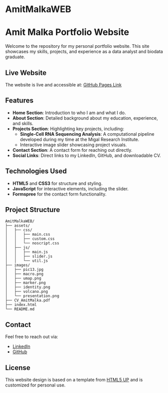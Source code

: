 # AmitMalkaWEB

# Amit Malka Portfolio Website

Welcome to the repository for my personal portfolio website. This site showcases my skills, projects, and experience as a data analyst and biodata graduate.

## Live Website
The website is live and accessible at:
[GitHub Pages Link](https://amit-malka.github.io/AmitMalkaWEB)

## Features
- **Home Section**: Introduction to who I am and what I do.
- **About Section**: Detailed background about my education, experience, and skills.
- **Projects Section**: Highlighting key projects, including:
  - **Single-Cell RNA Sequencing Analysis**: A computational pipeline developed during my time at the Migal Research Institute.
  - Interactive image slider showcasing project visuals.
- **Contact Section**: A contact form for reaching out directly.
- **Social Links**: Direct links to my LinkedIn, GitHub, and downloadable CV.

## Technologies Used
- **HTML5** and **CSS3** for structure and styling.
- **JavaScript** for interactive elements, including the slider.
- **Formspree** for the contact form functionality.

## Project Structure
```
AmitMalkaWEB/
├── assets/
│   ├── css/
│   │   ├── main.css
│   │   ├── custom.css
│   │   └── noscript.css
│   ├── js/
│   │   ├── main.js
│   │   ├── slider.js
│   │   └── util.js
├── images/
│   ├── pic13.jpg
│   ├── macro.png
│   ├── umap.png
│   ├── marker.png
│   ├── identity.png
│   ├── volcano.png
│   └── presentation.png
├── CV_AmitMalka.pdf
├── index.html
└── README.md
```

## Contact
Feel free to reach out via:
- [LinkedIn](https://www.linkedin.com/in/--amitmalka--/)
- [GitHub](https://github.com/Amit-Malka)

## License
This website design is based on a template from [HTML5 UP](https://html5up.net) and is customized for personal use.
